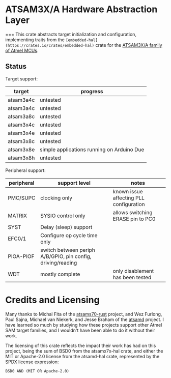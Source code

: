 # ATSAM3X/A Hardware Abstraction Layer
===
This crate abstracts target initialization and configuration, implementing
traits from the `[embedded-hal](https://crates.io/crates/embedded-hal)` crate
for the [ATSAM3X/A family of Atmel MCUs](https://ww1.microchip.com/downloads/en/DeviceDoc/Atmel-11057-32-bit-Cortex-M3-Microcontroller-SAM3X-SAM3A_Datasheet.pdf#G19.1090731).

## Status

Target support:

| target | progress |
| ------ | -------- |
| atsam3a4c | untested |
| atsam3a4c | untested |
| atsam3a8c | untested |
| atsam3x4c | untested |
| atsam3x4e | untested |
| atsam3x8c | untested |
| atsam3x8e | simple applications running on Arduino Due |
| atsam3x8h | untested |

Peripheral support:

| peripheral | support level | notes |
| ---------- | ------------- | ----- |
| PMC/SUPC | clocking only | known issue affecting PLL configuration |
| MATRIX | SYSIO control only | allows switching ERASE pin to PC0 |
| SYST | Delay (sleep) support | |
| EFC0/1 | Configure op cycle time only | |
| PIOA-PIOF | switch between periph A/B/GPIO, pin config, driving/reading | |
| WDT | mostly complete | only disablement has been tested |

# Credits and Licensing

Many thanks to Michal Fita of the
[atsams70-rust](https://github.com/michalfita/atsams70-rust) project, and 
Wez Furlong, Paul Sajna, Michael van Niekerk, and Jesse Braham of the
[atsamd](https://github.com/atsamd-rs/atsamd) project.  I have learned so much
by studying how these projects support other Atmel SAM target families, and
I wouldn't have been able to do it without their work.

The licensing of this crate reflects the impact their work has had on this
project, being the sum of BSD0 from the atsamx7x-hal crate, and either the
MIT or Apache-2.0 license from the atsamd-hal crate, represented by the
SPDX license expression:

`BSD0 AND (MIT OR Apache-2.0)`

